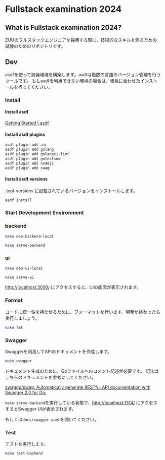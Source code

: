 # Fullstack examination 2024

## What is Fullstack examination 2024?

ZUUのフルスタックエンジニアを採用する際に、技術的なスキルを測るための試験のためのリポジトリです。

## Dev

asdfを使って開発環境を構築します。asdfは複数の言語のバージョン管理を行うツールです。
もしasdfを利用できない環境の場合は、環境に合わせたインストールを行ってください。

### Install

#### Install asdf

[Getting Started | asdf](https://asdf-vm.com/guide/getting-started.html)

#### Install asdf plugins

```bash
asdf plugin add air
asdf plugin add golang
asdf plugin add golangci-lint
asdf plugin add gotestsum
asdf plugin add nodejs
asdf plugin add swag
```

#### Install asdf versions

.tool-versions に記載されているバージョンをインストールします。

```bash
asdf install
```

### Start Development Environment

### backend

```bash
make dep-backend-local
```

```bash
make serve-backend
```

### ui

```bash
make dep-ui-local
```

```bash
make serve-ui
```

[http://localhost:3000/](http://localhost:3000/) にアクセスすると、UIの画面が表示されます。

### Format

コードに統一性を持たせるために、フォーマットを行います。開発が終わったら実行しましょう。

```bash
make fmt
```

### Swagger

Swaggerを利用してAPIのドキュメントを作成します。

```bash
make swagger
```

ドキュメント生成のために、Goファイルへのコメント記述が必要です。
記法はこちらのドキュメントを参考にしてください。

[swaggo/swag: Automatically generate RESTful API documentation with Swagger 2.0 for Go.](https://github.com/swaggo/swag?tab=readme-ov-file#declarative-comments-format)

`make serve-backend`を実行している状態で、[http://localhost:1314/](http://localhost:1314/) にアクセスするとSwagger UIが表示されます。

もしくは`docs/swagger.yaml`を開いてください。

### Test

テストを実行します。

```bash
make test-backend
```
